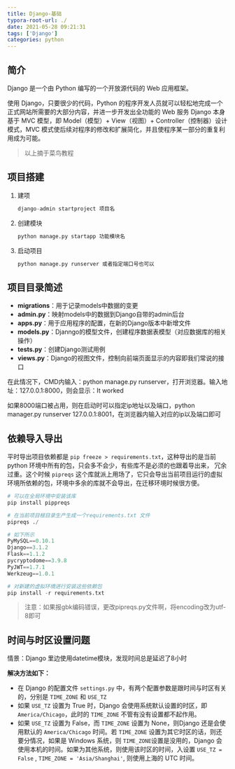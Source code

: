```yaml
---
title: Django-基础
typora-root-url: ./
date: 2021-05-28 09:21:31
tags: ['Django']
categories: python
---
```


## 简介

Django 是一个由 Python 编写的一个开放源代码的 Web 应用框架。

使用 Django，只要很少的代码，Python 的程序开发人员就可以轻松地完成一个正式网站所需要的大部分内容，并进一步开发出全功能的 Web 服务 Django 本身基于 MVC 模型，即 Model（模型）+ View（视图）+ Controller（控制器）设计模式，MVC 模式使后续对程序的修改和扩展简化，并且使程序某一部分的重复利用成为可能。

> 以上摘于菜鸟教程

## 项目搭建

1. 建项

   ```python
   django-admin startproject 项目名
   ```

2. 创建模块

   ```python
   python manage.py startapp 功能模块名
   ```

3. 启动项目

   ```python
   python manage.py runserver 或者指定端口号也可以
   ```

## 项目目录简述

- **migrations**：用于记录models中数据的变更
- **admin.py**：映射models中的数据到Django自带的admin后台
- **apps.py**：用于应用程序的配置，在新的Django版本中新增文件
- **models.py**：Djanngo的模型文件，创建程序数据表模型（对应数据库的相关操作）
- **tests.py**：创建Django测试用例
- **views.py**：Django的视图文件，控制向前端页面显示的内容即我们常说的接口

在此情况下，CMD内输入：python manage.py runserver，打开浏览器。输入地址：127.0.0.1:8000，则会显示：It worked

如果8000端口被占用，则在启动时可以指定ip地址以及端口，python manager.py runserver 127.0.0.1:8001，在浏览器内输入对应的ip以及端口即可

## 依赖导入导出

平时导出项目依赖都是 `pip freeze > requirements.txt`，这种导出的是当前 python 环境中所有的包，只会多不会少，有些库不是必须的也跟着导出来， 冗余过重。这个时候 `pipreqs` 这个库就派上用场了，它只会导出当前项目运行的虚拟环境所依赖的包，环境中多余的库就不会导出，在迁移环境时候很方便。

```python
# 可以在全局环境中安装该库
pip install pippreqs

# 在当前项目根目录生产生成一个requirements.txt 文件
pipreqs ./

# 如下所示
PyMySQL==0.10.1
Django==3.1.2
Flask==1.1.2
pycryptodome==3.9.8
PyJWT==1.7.1
Werkzeug==1.0.1

# 对新建的虚拟环境进行安装这些依赖包
pip install -r requirements.txt
```

> 注意：如果报gbk编码错误，更改pipreqs.py文件啊，将encoding改为utf-8即可

## 时间与时区设置问题
情景：Django 里边使用datetime模块，发现时间总是延迟了8小时

**解决方法如下：**
+ 在 Django 的配置文件 `settings.py` 中，有两个配置参数是跟时间与时区有关的，分别是 `TIME_ZONE` 和 `USE_TZ`
+ 如果 `USE_TZ` 设置为 True 时，Django 会使用系统默认设置的时区，即 `America/Chicago`，此时的 `TIME_ZONE` 不管有没有设置都不起作用。
+ 如果 `USE_TZ` 设置为 False，而 `TIME_ZONE` 设置为 None，则Django 还是会使用默认的 `America/Chicago` 时间。若 `TIME_ZONE` 设置为其它时区的话，则还要分情况，如果是 Windows 系统，则 `TIME_ZONE`设置是没用的，Django 会使用本机的时间。如果为其他系统，则使用该时区的时间，入设置 `USE_TZ = False` , `TIME_ZONE = 'Asia/Shanghai'`, 则使用上海的 UTC 时间。
